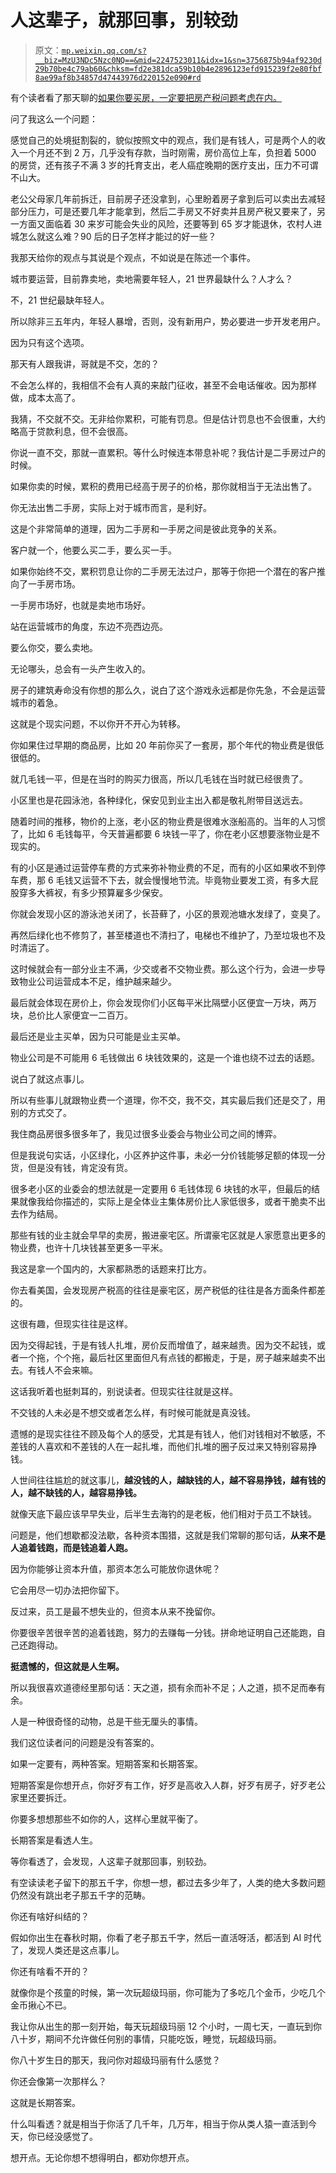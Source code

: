 # 人这辈子，就那回事，别较劲

> 原文：[`mp.weixin.qq.com/s?__biz=MzU3NDc5Nzc0NQ==&mid=2247523011&idx=1&sn=3756875b94af9230d29b70be4c79ab60&chksm=fd2e381dca59b10b4e2896123efd915239f2e80fbf8ae99af8b34857d47443976d220152e090#rd`](http://mp.weixin.qq.com/s?__biz=MzU3NDc5Nzc0NQ==&mid=2247523011&idx=1&sn=3756875b94af9230d29b70be4c79ab60&chksm=fd2e381dca59b10b4e2896123efd915239f2e80fbf8ae99af8b34857d47443976d220152e090#rd)

有个读者看了那天聊的[如果你要买房，一定要把房产税问题考虑在内。](http://mp.weixin.qq.com/s?__biz=MzU3NDc5Nzc0NQ==&mid=2247522910&idx=1&sn=38e240a06e22a20a7379fd599bedd3a8&chksm=fd2e3880ca59b1962ed97b019acb1edd5a8fd7207f6807e5870e6f4974bbeb325002527f75ad&scene=21#wechat_redirect)

问了我这么一个问题：

感觉自己的处境挺割裂的，貌似按照文中的观点，我们是有钱人，可是两个人的收入一个月还不到 2 万，几乎没有存款，当时刚需，房价高位上车，负担着 5000 的房贷，还有孩子不满 3 岁的托育支出，老人癌症晚期的医疗支出，压力不可谓不山大。

老公父母家几年前拆迁，目前房子还没拿到，心里盼着房子拿到后可以卖出去减轻部分压力，可是还要几年才能拿到，然后二手房又不好卖并且房产税又要来了，另一方面又面临着 30 来岁可能会失业的风险，还要等到 65 岁才能退休，农村人进城怎么就这么难？90 后的日子怎样才能过的好一些？

我那天给你的观点与其说是个观点，不如说是在陈述一个事件。

城市要运营，目前靠卖地，卖地需要年轻人，21 世界最缺什么？人才么？

不，21 世纪最缺年轻人。

所以除非三五年内，年轻人暴增，否则，没有新用户，势必要进一步开发老用户。

因为只有这个选项。

那天有人跟我讲，哥就是不交，怎的？

不会怎么样的，我相信不会有人真的来敲门征收，甚至不会电话催收。因为那样做，成本太高了。

我猜，不交就不交。无非给你累积，可能有罚息。但是估计罚息也不会很重，大约略高于贷款利息，但不会很高。

你说一直不交，那就一直累积。等什么时候连本带息补呢？我估计是二手房过户的时候。

如果你卖的时候，累积的费用已经高于房子的价格，那你就相当于无法出售了。

你无法出售二手房，实际上对于城市而言，是利好。

这是个非常简单的道理，因为二手房和一手房之间是彼此竞争的关系。

客户就一个，他要么买二手，要么买一手。

如果你始终不交，累积罚息让你的二手房无法过户，那等于你把一个潜在的客户推向了一手房市场。

一手房市场好，也就是卖地市场好。

站在运营城市的角度，东边不亮西边亮。

要么你交，要么卖地。

无论哪头，总会有一头产生收入的。

房子的建筑寿命没有你想的那么久，说白了这个游戏永远都是你先急，不会是运营城市的着急。

这就是个现实问题，不以你开不开心为转移。

你如果住过早期的商品房，比如 20 年前你买了一套房，那个年代的物业费是很低很低的。

就几毛钱一平，但是在当时的购买力很高，所以几毛钱在当时就已经很贵了。

小区里也是花园泳池，各种绿化，保安见到业主出入都是敬礼附带目送远去。

随着时间的推移，物价的上涨，老小区的物业费是很难水涨船高的。当年的人习惯了，比如 6 毛钱每平，今天普遍都要 6 块钱一平了，你在老小区想要涨物业是不现实的。

有的小区是通过运营停车费的方式来弥补物业费的不足，而有的小区如果收不到停车费，那 6 毛钱又运营不下去，就会慢慢地节流。毕竟物业要发工资，有多大屁股穿多大裤衩，有多少预算雇多少保安。

你就会发现小区的游泳池关闭了，长苔藓了，小区的景观池塘水发绿了，变臭了。

再然后绿化也不修剪了，甚至楼道也不清扫了，电梯也不维护了，乃至垃圾也不及时清运了。

这时候就会有一部分业主不满，少交或者不交物业费。那么这个行为，会进一步导致物业公司运营成本不足，维护越来越少。

最后就会体现在房价上，你会发现你们小区每平米比隔壁小区便宜一万块，两万块，总价比人家便宜一二百万。

最后还是业主买单，因为只可能是业主买单。

物业公司是不可能用 6 毛钱做出 6 块钱效果的，这是一个谁也绕不过去的话题。

说白了就这点事儿。

所以有些事儿就跟物业费一个道理，你不交，我不交，其实最后我们还是交了，用别的方式交了。

我住商品房很多很多年了，我见过很多业委会与物业公司之间的博弈。

但是我说句实话，小区绿化，小区养护这件事，未必一分价钱能够足额的体现一分货，但是没有钱，肯定没有货。

很多老小区的业委会的想法就是一定要用 6 毛钱体现 6 块钱的水平，但最后的结果就像我给你描述的，实际上是全体业主集体房价比人家低很多，或者干脆卖不出去作为结局。

那些有钱的业主就会早早的卖房，搬进豪宅区。所谓豪宅区就是人家愿意出更多的物业费，也许十几块钱甚至更多一平米。

我这是拿一个国内的，大家都熟悉的话题来打比方。

你去看美国，会发现房产税高的往往是豪宅区，房产税低的往往是各方面条件都差的。

这很有趣，但现实往往是这样。

因为交得起钱，于是有钱人扎堆，房价反而增值了，越来越贵。因为交不起钱，或者一个拖，个个拖，最后社区里面但凡有点钱的都搬走，于是，房子越来越卖不出去。有钱人不会来嘛。

这话我听着也挺刺耳的，别说读者。但现实往往就是这样。

不交钱的人未必是不想交或者怎么样，有时候可能就是真没钱。

遗憾的是现实往往不顾及每个人的感受，尤其是有钱人，他们对钱相对不敏感，不差钱的人喜欢和不差钱的人在一起扎堆，而他们扎堆的圈子反过来又特别容易挣钱。

人世间往往尴尬的就这事儿，**越没钱的人，越缺钱的人，越不容易挣钱，越有钱的人，越不缺钱的人，越容易挣钱。**

就像天底下最应该早早失业，后半生去海钓的是老板，他们相对于员工不缺钱。

问题是，他们想歇都没法歇，各种资本围猎，这就是我们常聊的那句话，**从来不是人追着钱跑，而是钱追着人跑。**

因为你能够让资本升值，那资本怎么可能放你退休呢？

它会用尽一切办法把你留下。

反过来，员工是最不想失业的，但资本从来不挽留你。

你要很辛苦很辛苦的追着钱跑，努力的去赚每一分钱。拼命地证明自己还能跑，自己还跑得动。

**挺遗憾的，但这就是人生啊。**

所以我很喜欢道德经里那句话：天之道，损有余而补不足；人之道，损不足而奉有余。

人是一种很奇怪的动物，总是干些无厘头的事情。

我们这位读者问的问题是没有答案的。

如果一定要有，两种答案。短期答案和长期答案。

短期答案是你想开点，你好歹有工作，好歹是高收入人群，好歹有房子，好歹老公家里还要拆迁。

你要多想想那些不如你的人，这样心里就平衡了。

长期答案是看透人生。

等你看透了，会发现，人这辈子就那回事，别较劲。

有空读读老子留下的那五千字，你想一想，都过去多少年了，人类的绝大多数问题仍然没有跳出老子那五千字的范畴。

你还有啥好纠结的？

假如你出生在春秋时期，你看了老子那五千字，然后一直活呀活，都活到 AI 时代了，发现人类还是这点事儿。

你还有啥看不开的？

就像你是个孩童的时候，第一次玩超级玛丽，你可能为了多吃几个金币，少吃几个金币揪心不已。

我让你从出生的那一刻开始，每天玩超级玛丽 12 个小时，一周七天，一直玩到你八十岁，期间不允许做任何别的事情，只能吃饭，睡觉，玩超级玛丽。

你八十岁生日的那天，我问你对超级玛丽有什么感觉？

你还会像第一次那样么？

这就是长期答案。

什么叫看透？就是相当于你活了几千年，几万年，相当于你从类人猿一直活到今天，你已经没感觉了。

想开点。无论你想不想得明白，都劝你想开点。